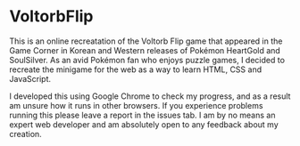 # VoltorbFlip

This is an online recreatation of the Voltorb Flip game that appeared in the Game 
Corner in Korean and Western releases of Pokémon HeartGold and SoulSilver. 
As an avid Pokémon fan who enjoys puzzle games, I decided to recreate the 
minigame for the web as a way to learn HTML, CSS and JavaScript.

I developed this using Google Chrome to check my progress, and as a result am 
unsure how it runs in other browsers. If you experience problems running this
please leave a report in the issues tab. I am by no means an expert web developer 
and am absolutely open to any feedback about my creation.
